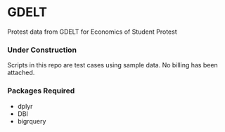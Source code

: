 # GDELT
Protest data from GDELT for Economics of Student Protest

### Under Construction
Scripts in this repo are test cases using sample data. No billing has been attached.

### Packages Required

* dplyr
* DBI
* bigrquery
